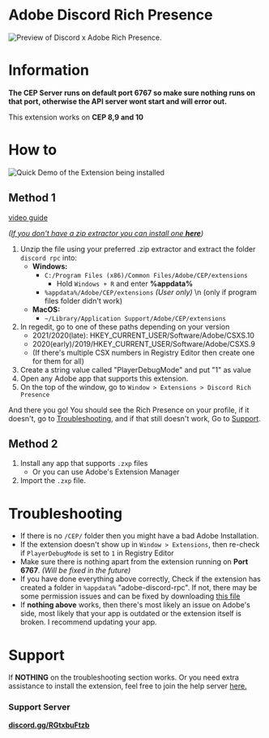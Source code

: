 # Adobe Discord Rich Presence
![](https://github.com/lolitee/adobe-discord-rpc/raw/master/demo/demo.gif "Preview of Discord x Adobe Rich Presence.")
# Information

**The CEP Server runs on default port __6767__ so make sure nothing runs on that port, otherwise the API server wont start and will error out.**

This extension works on **CEP 8,9 and 10**

# How to
![](https://github.com/lolitee/adobe-discord-rpc/raw/master/demo/installation1.gif "Quick Demo of the Extension being installed")
## Method 1

[video guide](https://youtu.be/oHytdpcVlJ8)

 _([If you don't have a zip extractor you can install one **here**](https://7-zip.org))_
1. Unzip the file using your preferred .zip extractor and extract the folder `discord rpc` into:
	- **Windows:**
		- `C:/Program Files (x86)/Common Files/Adobe/CEP/extensions`
			- Hold `Windows + R` and enter **%appdata%**
		- `%appdata%/Adobe/CEP/extensions` _(User only)_ \n (only if program files folder didn't work)
	- **MacOS:**
		- `~/Library/Application Support/Adobe/CEP/extensions`
2. In regedit, go to one of these paths depending on your version
	- 2021/2020(late): HKEY_CURRENT_USER/Software/Adobe/CSXS.10
	- 2020(early)/2019/HKEY_CURRENT_USER/Software/Adobe/CSXS.9
	- (If there's multiple CSX numbers in Registry Editor then create one for them for all)
3. Create a string value called "PlayerDebugMode" and put "1" as value
4. Open any Adobe app that supports this extension.
5. On the top of the window, go to `Window > Extensions > Discord Rich Presence`

And there you go! You should see the Rich Presence on your profile, if it doesn't, go to [Troubleshooting](#Troubleshooting "Scrolls you down to the troubleshooting section"), and if that still doesn't work, Go to [Support](#Support "Scrolls you down to the Support Section").

## Method 2
1. Install any app that supports `.zxp` files
	 - Or you can use Adobe's Extension Manager
2. Import the `.zxp` file.

# Troubleshooting
- If there is no `/CEP/` folder then you might have a bad Adobe Installation.
- If the extension doesn't show up in `Window > Extensions`, then re-check if `PlayerDebugMode` is set to `1` in Registry Editor
- Make sure there is nothing apart from the extension running on __Port 6767__. _(Will be fixed in the future)_ 
- If you have done everything above correctly, Check if the extension has created a folder in `%appdata%` "adobe-discord-rpc". If not, there may be some permission issues and can be fixed by downloading [this file](https://cdn.discordapp.com/attachments/819529494015639593/819529506884026418/adobe-discord-rpc.zip "Download to the \"adobe-discord-rpc\" file to add to %appdata%")
- If **nothing above** works, then there's most likely an issue on Adobe's side, most likely that your app is outdated or the extension itself is broken. I recommend updating your app.

# Support
If __NOTHING__ on the troubleshooting section works. Or you need extra assistance to install the extension, feel free to join the help server [here.](https://discord.gg/RGtxbuFtzb "Redirects you to the Adobe Discord Rich Presence Support Server.")

### Support Server
**[discord.gg/RGtxbuFtzb](https://discord.gg/RGtxbuFtzb "Join for Support")**
